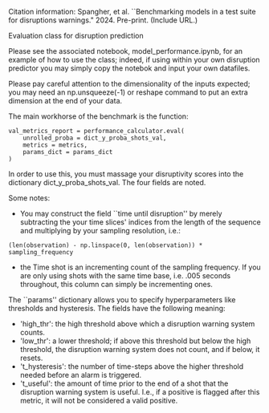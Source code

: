 Citation information: 
Spangher, et al. ``Benchmarking models in a test suite for disruptions warnings." 2024. Pre-print. (Include URL.) 

Evaluation class for disruption prediction

Please see the associated notebook, model_performance.ipynb, for an example of how to use the class; indeed, if using within your own disruption predictor you may simply copy the notebok and input your own datafiles. 

Please pay careful attention to the dimensionality of the inputs expected; you may need an np.unsqueeze(-1) or reshape command to put an extra dimension at the end of your data. 

The main workhorse of the benchmark is the function: 

```# Compute metrics_report_
val_metrics_report = performance_calculator.eval(
    unrolled_proba = dict_y_proba_shots_val,
    metrics = metrics,
    params_dict = params_dict
)
```

In order to use this, you must massage your disruptivity scores into the dictionary dict_y_proba_shots_val. The four fields are noted.

Some notes:
- You may construct the field ``time until disruption'' by merely subtracting the your time slices' indices from the length of the sequence and multiplying by your sampling resolution, i.e.: 

``` 
(len(observation) - np.linspace(0, len(observation)) * sampling_frequency
```

- the Time shot is an incrementing count of the sampling frequency. If you are only using shots with the same time base, i.e. .005 seconds throughout, this column can simply be incrementing ones.

The ``params'' dictionary allows you to specify hyperparameters like thresholds and hysteresis. The fields have the following meaning:
  - 'high_thr': the high threshold above which a disruption warning system counts. 
  - 'low_thr': a lower threshold; if above this threshold but below the high threshold, the disruption warning system does not count, and if below, it resets. 
  - 't_hysteresis': the number of time-steps above the higher threshold needed before an alarm is triggered. 
  - 't_useful': the amount of time prior to the end of a shot that the disruption warning system is useful. I.e., if a positive is flagged after this metric, it will not be considered a valid positive. 
